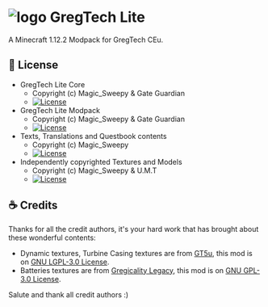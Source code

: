 # ![logo](logo.png "GregTech Lite Modpack Logo") GregTech Lite

A Minecraft 1.12.2 Modpack for GregTech CEu.

## :crystal_ball: License

- GregTech Lite Core
  - Copyright (c) Magic_Sweepy & Gate Guardian
  - [![License](https://img.shields.io/badge/License-Apache2.0-red.svg?style=flat-square)](http://www.apache.org/licenses/)
- GregTech Lite Modpack
  - Copyright (c) Magic_Sweepy & Gate Guardian
  - [![License](https://img.shields.io/badge/License-AGPLv3-blue.svg?style=flat-square)](https://gitlab.com/gregtech-lite/gregtech-lite/-/blob/main/license)
- Texts, Translations and Questbook contents
  - Copyright (c) Magic_Sweepy
  - [![License](https://img.shields.io/badge/License-CC%20BY--NC--SA%203.0-yellow.svg?style=flat-square)](https://creativecommons.org/licenses/by-nc-sa/3.0/)
- Independently copyrighted Textures and Models
  - Copyright (c) Magic_Sweepy & U.M.T
  - [![License](https://img.shields.io/badge/License-CC%20BY--NC--SA%203.0-yellow.svg?style=flat-square)](https://creativecommons.org/licenses/by-nc-sa/3.0/)

## :coffee: Credits

Thanks for all the credit authors, it's your hard work that has brought about these wonderful contents:

- Dynamic textures, Turbine Casing textures are from [GT5u](https://github.com/GTNewHorizons/GT5-Unofficial),
  this mod is on [GNU LGPL-3.0 License](https://github.com/GTNewHorizons/GT5-Unofficial/blob/master/LICENSE.txt).
- Batteries textures are from [Gregicality Legacy](https://github.com/GregTechCEu/gregicality-legacy),
  this mod is on [GNU GPL-3.0 License](https://github.com/GregTechCEu/gregicality-legacy/blob/master/LICENSE).

Salute and thank all credit authors :)